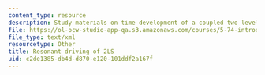```yaml
---
content_type: resource
description: Study materials on time development of a coupled two level system.
file: https://ol-ocw-studio-app-qa.s3.amazonaws.com/courses/5-74-introductory-quantum-mechanics-ii-spring-2009/c2de1385db4dd870e120101ddf2a167f_MIT5_74s09_study02.xmcd
file_type: text/xml
resourcetype: Other
title: Resonant driving of 2LS
uid: c2de1385-db4d-d870-e120-101ddf2a167f
---
```

